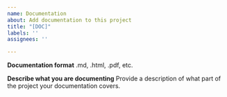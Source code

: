 ```yaml
---
name: Documentation
about: Add documentation to this project
title: "[DOC]"
labels: ''
assignees: ''

---
```


**Documentation format**
.md, .html, .pdf, etc.

**Describe what you are documenting**
Provide a description of what part of the project your documentation covers.
